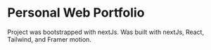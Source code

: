 # Personal Web Portfolio

Project was bootstrapped with nextJs. Was built with nextJs, React, Tailwind, and Framer motion.

